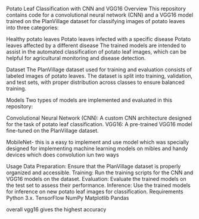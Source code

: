 Potato Leaf Classification with CNN and VGG16
Overview
This repository contains code for a convolutional neural network (CNN) and a VGG16 model trained on the PlanVillage dataset for classifying images of potato leaves into three categories:

Healthy potato leaves
Potato leaves infected with a specific disease
Potato leaves affected by a different disease
The trained models are intended to assist in the automated classification of potato leaf images, which can be helpful for agricultural monitoring and disease detection.

Dataset
The PlanVillage dataset used for training and evaluation consists of labeled images of potato leaves. The dataset is split into training, validation, and test sets, with proper distribution across classes to ensure balanced training.

Models
Two types of models are implemented and evaluated in this repository:

Convolutional Neural Network (CNN): A custom CNN architecture designed for the task of potato leaf classification.
VGG16: A pre-trained VGG16 model fine-tuned on the PlanVillage dataset.

MobileNet- this is a easy to implement and use model which was specially designed for implementing machine learning models on mibles and handy devices which does convolution iun two ways 

Usage
Data Preparation: Ensure that the PlanVillage dataset is properly organized and accessible.
Training: Run the training scripts for the CNN and VGG16 models on the dataset.
Evaluation: Evaluate the trained models on the test set to assess their performance.
Inference: Use the trained models for inference on new potato leaf images for classification.
Requirements
Python 3.x.
TensorFlow
NumPy
Matplotlib
Pandas

overall vgg16 gives the highest accuracy

